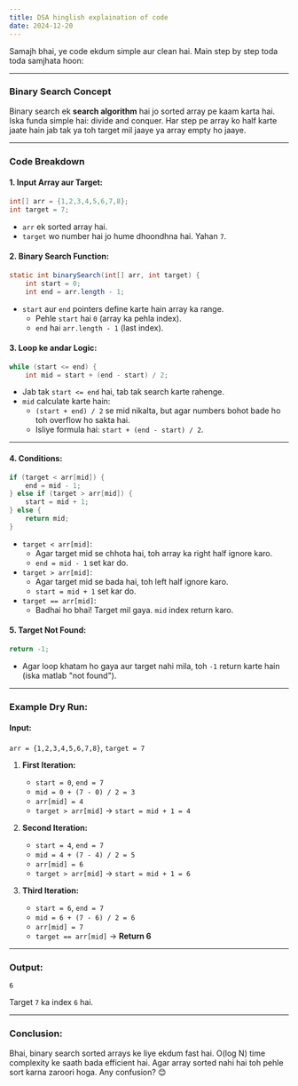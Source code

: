 ```yaml
---
title: DSA hinglish explaination of code
date: 2024-12-20
---
```



Samajh bhai, ye code ekdum simple aur clean hai. Main step by step toda toda samjhata hoon:

---

### Binary Search Concept

Binary search ek **search algorithm** hai jo sorted array pe kaam karta hai. Iska funda simple hai: divide and conquer. Har step pe array ko half karte jaate hain jab tak ya toh target mil jaaye ya array empty ho jaaye.

---

### Code Breakdown

#### 1. **Input Array aur Target:**

```java
int[] arr = {1,2,3,4,5,6,7,8};
int target = 7;
```

- `arr` ek sorted array hai.
- `target` wo number hai jo hume dhoondhna hai. Yahan `7`.

#### 2. **Binary Search Function:**

```java
static int binarySearch(int[] arr, int target) {
    int start = 0;
    int end = arr.length - 1;
```

- `start` aur `end` pointers define karte hain array ka range.
    - Pehle `start` hai `0` (array ka pehla index).
    - `end` hai `arr.length - 1` (last index).

#### 3. **Loop ke andar Logic:**

```java
while (start <= end) {
    int mid = start + (end - start) / 2;
```

- Jab tak `start <= end` hai, tab tak search karte rahenge.
- `mid` calculate karte hain:
    - `(start + end) / 2` se mid nikalta, but agar numbers bohot bade ho toh overflow ho sakta hai.
    - Isliye formula hai: `start + (end - start) / 2`.

---

#### 4. **Conditions:**

```java
if (target < arr[mid]) {
    end = mid - 1;
} else if (target > arr[mid]) {
    start = mid + 1;
} else {
    return mid;
}
```

- `target < arr[mid]`:
    - Agar target mid se chhota hai, toh array ka right half ignore karo.
    - `end = mid - 1` set kar do.
- `target > arr[mid]`:
    - Agar target mid se bada hai, toh left half ignore karo.
    - `start = mid + 1` set kar do.
- `target == arr[mid]`:
    - Badhai ho bhai! Target mil gaya. `mid` index return karo.

#### 5. **Target Not Found:**

```java
return -1;
```

- Agar loop khatam ho gaya aur target nahi mila, toh `-1` return karte hain (iska matlab "not found").

---

### Example Dry Run:

#### Input:

`arr = {1,2,3,4,5,6,7,8}`, `target = 7`

1. **First Iteration:**
    
    - `start = 0`, `end = 7`
    - `mid = 0 + (7 - 0) / 2 = 3`
    - `arr[mid] = 4`
    - `target > arr[mid]` → `start = mid + 1 = 4`
2. **Second Iteration:**
    
    - `start = 4`, `end = 7`
    - `mid = 4 + (7 - 4) / 2 = 5`
    - `arr[mid] = 6`
    - `target > arr[mid]` → `start = mid + 1 = 6`
3. **Third Iteration:**
    
    - `start = 6`, `end = 7`
    - `mid = 6 + (7 - 6) / 2 = 6`
    - `arr[mid] = 7`
    - `target == arr[mid]` → **Return 6**

---

### Output:

```plaintext
6
```

Target `7` ka index `6` hai.

---

### Conclusion:

Bhai, binary search sorted arrays ke liye ekdum fast hai. O(log N) time complexity ke saath bada efficient hai. Agar array sorted nahi hai toh pehle sort karna zaroori hoga. Any confusion? 😊